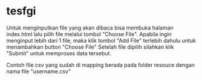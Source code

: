 # tesfgi

Untuk menginputkan file yang akan dibaca bisa membuka halaman index.html lalu pilih file melalui tombol "Choose File".
Apabila ingin menginput lebih dari 1 file, maka klik tombol "Add File" terlebih dahulu untuk menambahkan button "Choose File"
Setelah file dipilih silahkan klik "Submit" untuk memproses data tersebut.

Contoh file csv yang sudah di mapping berada pada folder resouce dengan nama file "username.csv"